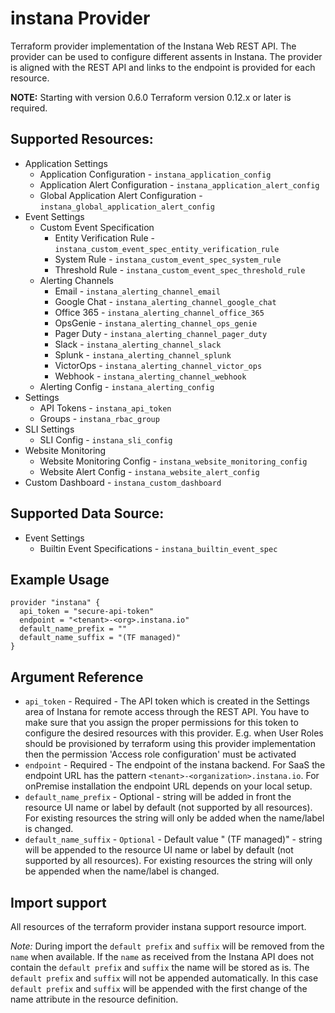 # instana Provider

Terraform provider implementation of the Instana Web REST API. The provider can be used to configure different
assents in Instana. The provider is aligned with the REST API and links to the endpoint is provided for each 
resource. 

**NOTE:** Starting with version 0.6.0 Terraform version 0.12.x or later is required.

## Supported Resources:

* Application Settings
  * Application Configuration - `instana_application_config`
  * Application Alert Configuration - `instana_application_alert_config`
  * Global Application Alert Configuration - `instana_global_application_alert_config`
* Event Settings
  * Custom Event Specification
    * Entity Verification Rule - `instana_custom_event_spec_entity_verification_rule`
    * System Rule - `instana_custom_event_spec_system_rule`
    * Threshold Rule - `instana_custom_event_spec_threshold_rule`
  * Alerting Channels
    * Email - `instana_alerting_channel_email`
    * Google Chat - `instana_alerting_channel_google_chat`
    * Office 365 - `instana_alerting_channel_office_365`
    * OpsGenie - `instana_alerting_channel_ops_genie`
    * Pager Duty - `instana_alerting_channel_pager_duty`
    * Slack - `instana_alerting_channel_slack`
    * Splunk - `instana_alerting_channel_splunk`
    * VictorOps - `instana_alerting_channel_victor_ops`
    * Webhook - `instana_alerting_channel_webhook`
  * Alerting Config - `instana_alerting_config`
* Settings
  * API Tokens - `instana_api_token`
  * Groups - `instana_rbac_group`
* SLI Settings
  * SLI Config - `instana_sli_config`
* Website Monitoring
  * Website Monitoring Config - `instana_website_monitoring_config`
  * Website Alert Config - `instana_website_alert_config`
* Custom Dashboard - `instana_custom_dashboard`

## Supported Data Source:

* Event Settings
  * Builtin Event Specifications - `instana_builtin_event_spec`

## Example Usage

```hcl
provider "instana" {
  api_token = "secure-api-token"  
  endpoint = "<tenant>-<org>.instana.io"
  default_name_prefix = ""
  default_name_suffix = "(TF managed)"
}
```

## Argument Reference

* `api_token` - Required - The API token which is created in the Settings area of Instana for remote access through 
the REST API. You have to make sure that you assign the proper permissions for this token to configure the desired 
resources with this provider. E.g. when User Roles should be provisioned by terraform using this provider implementation 
then the permission 'Access role configuration' must be activated
* `endpoint` - Required - The endpoint of the instana backend. For SaaS the endpoint URL has the pattern 
`<tenant>-<organization>.instana.io`. For onPremise installation the endpoint URL depends on your local setup.
* `default_name_prefix` - Optional - string will be added in front the resource UI name or label by default
(not supported by all resources). For existing resources the string will only be added when the name/label is changed.
* `default_name_suffix` - `Optional` - Default value " (TF managed)" - string will be appended to the resource UI name or 
label by default (not supported by all resources). For existing resources the string will only be appended when the 
name/label is changed.

## Import support

All resources of the terraform provider instana support resource import. 

*Note:* During import the `default prefix` and `suffix` will be removed from the `name` when
available. If the `name` as received from the Instana API does not contain the `default
prefix` and `suffix` the name will be stored as is. The `default prefix` and `suffix` will not
be appended automatically. In this case `default prefix` and `suffix` will be appended with the
first change of the name attribute in the resource definition.

